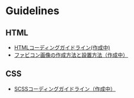 # Guidelines

## HTML

- [HTMLコーディングガイドライン(作成中)](html/guidelines/html-guidelines.md)
- [ファビコン画像の作成方法と設置方法（作成中）](html/guidelines/favicon-guidelines.md)

## CSS

- [SCSSコーディングガイドライン（作成中）](css/guidelines/scss-guidelines.md)